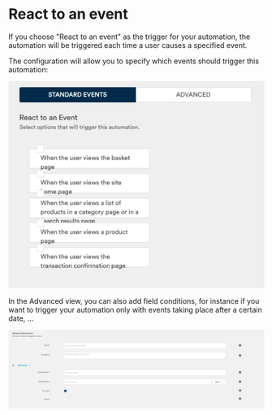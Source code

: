 # React to an event

If you choose "React to an event" as the trigger for your automation, the automation will be triggered each time a user causes a specified event.

The configuration will allow you to specify which events should trigger this automation:

![](../../../.gitbook/assets/capture-de-cran-2020-10-21-a-11.20.19.png)

In the Advanced view, you can also add field conditions, for instance if you want to trigger your automation only with events taking place after a certain date, ...

![](../../../.gitbook/assets/capture-de-cran-2020-11-13-a-11.29.42%20%281%29.png)

